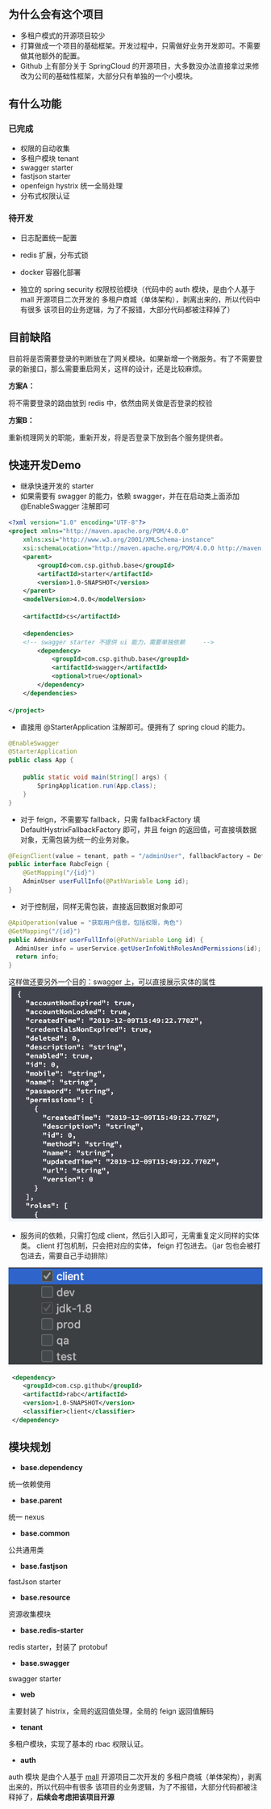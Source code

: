 ## 为什么会有这个项目

+ 多租户模式的开源项目较少
+ 打算做成一个项目的基础框架。开发过程中，只需做好业务开发即可。不需要做其他额外的配置。
+ Github 上有部分关于 SpringCloud 的开源项目，大多数没办法直接拿过来修改为公司的基础性框架，大部分只有单独的一个小模块。

## 有什么功能
### 已完成
+ 权限的自动收集
+ 多租户模块 tenant
+ swagger starter
+ fastjson starter
+ openfeign hystrix 统一全局处理
+ 分布式权限认证



### 待开发

+ 日志配置统一配置

+ redis 扩展，分布式锁

+ docker 容器化部署

+ 独立的 spring security 权限校验模块（代码中的 auth 模块，是由个人基于 mall 开源项目二次开发的 多租户商城（单体架构），剥离出来的，所以代码中有很多 该项目的业务逻辑，为了不报错，大部分代码都被注释掉了）

  


## 目前缺陷
目前将是否需要登录的判断放在了网关模块。如果新增一个微服务。有了不需要登录的新接口，那么需要重启网关，这样的设计，还是比较麻烦。

**方案A：**

将不需要登录的路由放到 redis 中，依然由网关做是否登录的校验

**方案B：**

重新梳理网关的职能，重新开发，将是否登录下放到各个服务提供者。



## 快速开发Demo

+ 继承快速开发的 starter 
+ 如果需要有 swagger 的能力，依赖 swagger，并在在启动类上面添加 @EnableSwagger 注解即可

```xml
<?xml version="1.0" encoding="UTF-8"?>
<project xmlns="http://maven.apache.org/POM/4.0.0"
    xmlns:xsi="http://www.w3.org/2001/XMLSchema-instance"
    xsi:schemaLocation="http://maven.apache.org/POM/4.0.0 http://maven.apache.org/xsd/maven-4.0.0.xsd">
    <parent>
        <groupId>com.csp.github.base</groupId>
        <artifactId>starter</artifactId>
        <version>1.0-SNAPSHOT</version>
    </parent>
    <modelVersion>4.0.0</modelVersion>

    <artifactId>cs</artifactId>

    <dependencies>
    <!-- swagger starter 不提供 ui 能力，需要单独依赖     -->
        <dependency>
            <groupId>com.csp.github.base</groupId>
            <artifactId>swagger</artifactId>
            <optional>true</optional>
        </dependency>
    </dependencies>

</project>
```

+ 直接用 @StarterApplication 注解即可。便拥有了 spring cloud 的能力。

```java
@EnableSwagger
@StarterApplication
public class App {

    public static void main(String[] args) {
        SpringApplication.run(App.class);
    }
}
```

+ 对于 feign，不需要写 fallback，只需 fallbackFactory 填 DefaultHystrixFallbackFactory 即可，并且 feign 的返回值，可直接填数据对象，无需包装为统一的业务对象。

```java
@FeignClient(value = tenant, path = "/adminUser", fallbackFactory = DefaultHystrixFallbackFactory.class)
public interface RabcFeign {
    @GetMapping("/{id}")
    AdminUser userFullInfo(@PathVariable Long id);
}
```

+ 对于控制层，同样无需包装，直接返回数据对象即可

```java
@ApiOperation(value = "获取用户信息，包括权限，角色")
@GetMapping("/{id}")
public AdminUser userFullInfo(@PathVariable Long id) {
  AdminUser info = userService.getUserInfoWithRolesAndPermissions(id);
  return info;
}
```

这样做还要另外一个目的：swagger 上，可以直接展示实体的属性
![image-20191210001927847](https://github.com/a893359278/springcloud-faster/blob/master/images/image-20191210000616099.png)

+ 服务间的依赖，只需打包成 client，然后引入即可，无需重复定义同样的实体类。 client 打包机制，只会把对应的实体， feign 打包进去。（jar 包也会被打包进去，需要自己手动排除）

![image-20191210001927847](https://github.com/a893359278/springcloud-faster/blob/master/images/image-20191210001927847.png)

```xml
 <dependency>
    <groupId>com.csp.github</groupId>
    <artifactId>rabc</artifactId>
    <version>1.0-SNAPSHOT</version>
    <classifier>client</classifier>
 </dependency>
```



## 模块规划

+ **base.dependency**

统一依赖使用

+ **base.parent**

统一 nexus 

+ **base.common**

公共通用类

+ **base.fastjson**

fastJson starter

+ **base.resource**

资源收集模块

+ **base.redis-starter**

redis starter，封装了 protobuf

+ **base.swagger**

swagger starter

+ **web**

主要封装了 histrix，全局的返回值处理，全局的 feign 返回值解码

+ **tenant**

多租户模块，实现了基本的 rbac 权限认证。

+ **auth**

auth 模块 是由个人基于 [mall](https://github.com/macrozheng/mall "mall") 开源项目二次开发的 多租户商城（单体架构），剥离出来的，所以代码中有很多 该项目的业务逻辑，为了不报错，大部分代码都被注释掉了，**后续会考虑把该项目开源**